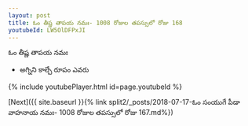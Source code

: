 ```yaml
---
layout: post
title: ఓం తీష్ణ తాపయ నమః- 1008 రోజుల తపస్సులో రోజు 168
youtubeId: LW5OlDFPxJI
---
```

 
 
 ఓం తీష్ణ తాపయ నమః  
 
 -  అగ్నిని కాల్చే రూపం ఎవరు 
 
  
 
  
 
 
 
 
 
 


{% include youtubePlayer.html id=page.youtubeId %}
 
[Next]({{ site.baseurl }}{% link  split2/_posts/2018-07-17-ఓం సంయుగే పీడా వాహనాయ నమః- 1008 రోజుల తపస్సులో రోజు 167.md%})
 
